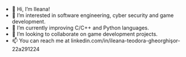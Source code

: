 - 👋 Hi, I’m Ileana!
- 👀 I’m interested in software engineering, cyber security and game development.
- 🌱 I’m currently improving C/C++ and Python languages.
- 💞️ I’m looking to collaborate on game development projects.
- 📫 You can reach me at linkedin.com/in/ileana-teodora-gheorghişor-22a291224

<!---
ileanagheo/ileanagheo is a ✨ special ✨ repository because its `README.md` (this file) appears on your GitHub profile.
You can click the Preview link to take a look at your changes.
--->
